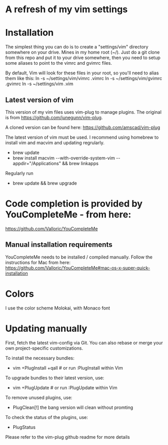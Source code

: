 # A refresh of my vim settings

# Installation

The simplest thing you can do is to create a "settings/vim" directory somewhere on your drive. Mines in my home root (~/). Just do a git clone from this repo and put it to your drive somewhere, then you need to setup some aliases to point to the vimrc and gvimrc files.

By default, Vim will look for these files in your root, so you'll need to alias them like this:
  ln -s ~/settings/vim/vimrc .vimrc
  ln -s ~/settings/vim/gvimrc .gvimrc
  ln -s ~/settings/vim .vim

## Latest version of vim
This version of my vim files uses vim-plug to manage plugins.  The original is from
https://github.com/junegunn/vim-plug.

A cloned version can be found here:
https://github.com/amscad/vim-plug 

The latest version of vim must be used.  I recommend using homebrew to
install vim and macvim and updating regrularly.
 * brew update
 * brew install macvim --with-override-system-vim --appdir="/Applications" && brew linkapps

Regularly run 
 * brew update && brew upgrade

# Code completion is provided by YouCompleteMe - from here:
https://github.com/Valloric/YouCompleteMe

## Manual installation requirements
YouCompleteMe needs to be installed / compiled manually.  Follow the instructions for Mac
from here: https://github.com/Valloric/YouCompleteMe#mac-os-x-super-quick-installation


# Colors
I use the color scheme Molokai, with Monaco font

# Updating manually
First, fetch the latest vim-config via Git. You can also rebase or merge your own
project-specific customizations.

To install the necessary bundles:

 * vim +PlugInstall +qall # or run :PlugInstall within Vim

To upgrade bundles to their latest version, use:
 * vim +PlugUpdate # or run :PlugUpdate within Vim

To remove unused plugins, use:
 * PlugClean[!]
the bang version will clean without promting

To check the status of the plugins, use:
 * PlugStatus

Please refer to the vim-plug github readme for more details
